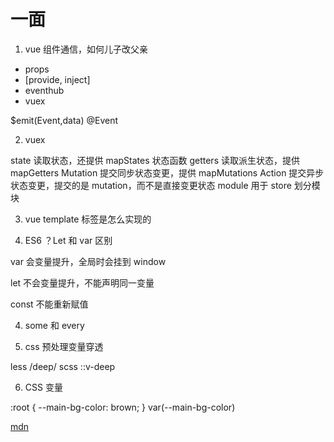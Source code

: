 # 一面

1. vue 组件通信，如何儿子改父亲

- props
- [provide, inject]
- eventhub
- vuex

$emit(Event,data)
@Event

2. vuex

state 读取状态，还提供 mapStates 状态函数
getters 读取派生状态，提供 mapGetters
Mutation 提交同步状态变更，提供 mapMutations
Action 提交异步状态变更，提交的是 mutation，而不是直接变更状态
module 用于 store 划分模块

3. vue template 标签是怎么实现的

3. ES6 ？Let 和 var 区别

var 会变量提升，全局时会挂到 window

let 不会变量提升，不能声明同一变量

const 不能重新赋值

4. some 和 every

5. css 预处理变量穿透

less /deep/
scss ::v-deep

6. CSS 变量

:root {
  --main-bg-color: brown;
}
var(--main-bg-color)

[mdn](https://developer.mozilla.org/zh-CN/docs/Web/CSS/Using_CSS_custom_properties)
